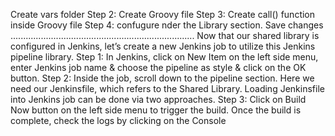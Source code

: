 Create vars folder
Step 2: Create Groovy file
Step 3: Create call() function inside Groovy file
Step 4: confugure nder the Library section.
Save changes
.........................................................................
Now that our shared library is configured in Jenkins, let’s create a new Jenkins job to utilize this Jenkins pipeline library.
Step 1: In Jenkins, click on New Item on the left side menu, enter Jenkins job name & choose the pipeline as style & click on the OK button.
Step 2: Inside the job, scroll down to the pipeline section. Here we need our Jenkinsfile, which refers to the Shared Library. Loading Jenkinsfile into Jenkins job can be done via two approaches.
Step 3: Click on Build Now button on the left side menu to trigger the build.
Once the build is complete, check the logs by clicking on the Console
